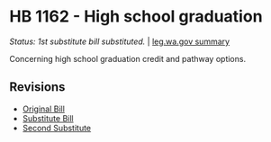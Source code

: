 # HB 1162 - High school graduation
*Status: 1st substitute bill substituted.* | [leg.wa.gov summary](https://app.leg.wa.gov/billsummary?BillNumber=1162&Year=2021)

Concerning high school graduation credit and pathway options.

## Revisions
* [Original Bill](1/)
* [Substitute Bill](S/)
* [Second Substitute](S2/)